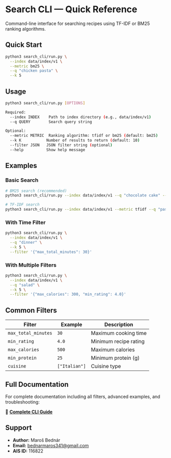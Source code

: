 # Search CLI — Quick Reference

Command-line interface for searching recipes using TF-IDF or BM25 ranking algorithms.

## Quick Start

```bash
python3 search_cli/run.py \
  --index data/index/v1 \
  --metric bm25 \
  --q "chicken pasta" \
  --k 5
```

## Usage

```bash
python3 search_cli/run.py [OPTIONS]

Required:
  --index INDEX    Path to index directory (e.g., data/index/v1)
  --q QUERY        Search query string

Optional:
  --metric METRIC  Ranking algorithm: tfidf or bm25 (default: bm25)
  --k K           Number of results to return (default: 10)
  --filter JSON   JSON filter string (optional)
  --help          Show help message
```

## Examples

### Basic Search
```bash
# BM25 search (recommended)
python3 search_cli/run.py --index data/index/v1 --q "chocolate cake" --k 5

# TF-IDF search
python3 search_cli/run.py --index data/index/v1 --metric tfidf --q "pasta" --k 10
```

### With Time Filter
```bash
python3 search_cli/run.py \
  --index data/index/v1 \
  --q "dinner" \
  --k 5 \
  --filter '{"max_total_minutes": 30}'
```

### With Multiple Filters
```bash
python3 search_cli/run.py \
  --index data/index/v1 \
  --q "salad" \
  --k 5 \
  --filter '{"max_calories": 300, "min_rating": 4.0}'
```

## Common Filters

| Filter | Example | Description |
|--------|---------|-------------|
| `max_total_minutes` | `30` | Maximum cooking time |
| `min_rating` | `4.0` | Minimum recipe rating |
| `max_calories` | `500` | Maximum calories |
| `min_protein` | `25` | Minimum protein (g) |
| `cuisine` | `["Italian"]` | Cuisine type |

## Full Documentation

For complete documentation including all filters, advanced examples, and troubleshooting:

📖 **[Complete CLI Guide](../docs/CLI_GUIDE.md)**

## Support

- **Author:** Maroš Bednár
- **Email:** bednarmaros341@gmail.com
- **AIS ID:** 116822
